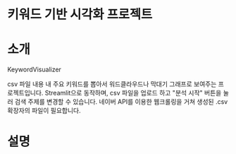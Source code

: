 # 키워드 기반 시각화 프로젝트

# 소개
KeywordVisualizer

csv 파일 내용 내 주요 키워드를 뽑아서 워드클라우드나 막대기 그래프로 보여주는 프로젝트입니다.
Streamlit으로 동작하며, csv 파일을 업로드 하고 "분석 시작" 버튼을 눌러 검색 주제를 변경할 수 있습니다.
네이버 API를 이용한 웹크롤링을 거쳐 생성된 .csv 확장자의 파일이 필요합니다.

# 설명
